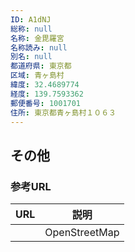 ```yaml
---
ID: A1dNJ
総称: null
名称: 金毘羅宮
名称読み: null
別名: null
都道府県: 東京都
区域: 青ヶ島村
緯度: 32.4689774
経度: 139.7593362
郵便番号: 1001701
住所: 東京都青ヶ島村１０６３
---
```


## その他

### 参考URL

| URL | 説明          |
| --- | ------------- |
|     | OpenStreetMap |

